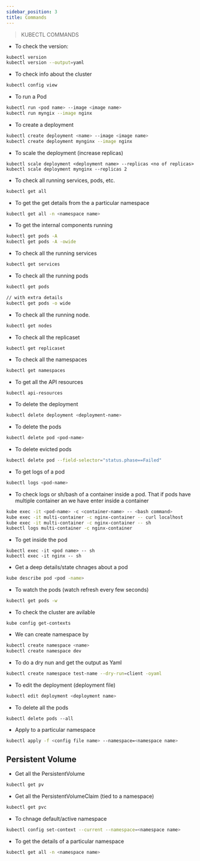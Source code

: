 ```yaml
---
sidebar_position: 3
title: Commands
---
```


> KUBECTL COMMANDS

- To check the version:

```bash
kubectl version
kubectl version --output=yaml
```

- To check info about the cluster

```bash
kubectl config view
```

- To run a Pod

```bash
kubectl run <pod name> --image <image name>
kubectl run myngix --image nginx
```

- To create a deployment

```bash
kubectl create deployment <name> --image <image name>
kubectl create deployment mynginx --image nginx
```

- To scale the deployment (increase replicas)

```
kubectl scale deployment <deployment name> --replicas <no of replicas>
kubectl scale deployment mynginx --replicas 2
```

- To check all running services, pods, etc.

```bash
kubectl get all
```

- To get the get details from the a particular namespace

```bash
kubectl get all -n <namespace name>
```

- To get the internal components running

```bash
kubectl get pods -A 
kubectl get pods -A -owide
```

- To check all the running services

```bash
kubectl get services
```

- To check all the running pods

```bash
kubectl get pods
```

```bash
// with extra details
kubectl get pods -o wide
```

- To check all the running node.

```bash
kubectl get nodes
```

- To check all the replicaset

```bash
kubectl get replicaset
```

- To check all the namespaces

```bash
kubectl get namespaces
```

- To get all the API resources

```
kubectl api-resources
```

- To delete the deployment

```bash
kubectl delete deployment <deployment-name>
```

- To delete the pods 

```bash
kubectl delete pod <pod-name>
```

- To delete evicted pods

```bash
kubectl delete pod --field-selector="status.phase==Failed"
```

- To get logs of a pod

```bash
kubectl logs <pod-name>
```

- To check logs or sh/bash of a container inside a pod. That if pods have multiple container an we have enter inside a container

```bash
kube exec -it <pod-name> -c <container-name> -- <bash command>
kube exec -it multi-container -c nginx-container -- curl localhost
kube exec -it multi-container -c nginx-container -- sh
kubectl logs multi-container -c nginx-container
```

- To get inside the pod

```
kubectl exec -it <pod name> -- sh
kubectl exec -it nginx -- sh
```

- Get a deep details/state chnages about a pod 

```bash
kube describe pod <pod -name>
```

- To watch the pods (watch refresh every few seconds)
```bash
kubectl get pods -w
```

- To check the cluster are avilable

```
kube config get-contexts
```

- We can create namespace by

```bash
kubectl create namespace <name>
kubectl create namespace dev
```

- To do a dry nun and get the output as Yaml

```bash
kubectl create namespace test-name --dry-run=client -oyaml
```

- To edit the deployment (deployment file)

```bash
kubectl edit deployment <deployment name>
```

- To delete all the pods
```
kubectl delete pods --all
```

- Apply to a particular namespace

```bash
kubectl apply -f <config file name> --namespace=<namespace name>
```

## Persistent Volume

- Get all the PersistentVolume

```bash 
kubectl get pv
```

- Get all the PersistentVolumeClaim (tied to a namespace)

```bash 
kubectl get pvc
```

- To chnage default/active namespace

```bash
kubectl config set-context --current --namespace=<namespace name>
```

- To get the details of a particular namespace

```bash 
kubectl get all -n <namespace name>
```
